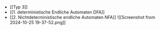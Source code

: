 - [[Typ 3]]
- [[1. deterministische Endliche Automaten DFA]]
- [[2. Nichtdeterministische endliche Automaten NFA]]
![[Screenshot from 2024-10-25 19-37-52.png]]

